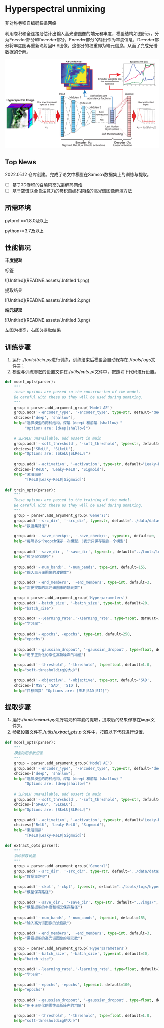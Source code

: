 # Hyperspectral unmixing

非对称卷积自编码结婚网络

利用卷积和全连接层估计出输入高光谱图像的端元和丰度，模型结构如图所示，分为Encoder部分和Decoder部分。Encoder部分的输出作为丰度信息。Decoder部分将丰度图再重新映射回HIS图像，这部分的权重即为端元信息。从而了完成光谱数据的分解。

![Untitled](README.assets/Untitled.png)

## Top News

2022.05.12 仓库创建。完成了论文中模型在Samson数据集上的训练与提取。
- [ ] 基于3D卷积的自编码高光谱解码网络
- [ ] 基于空谱联合自注意力的卷积自编码网络的高光谱图像解混方法

## 所需环境

pytorch==1.8.0及以上

python==3.7及以上

## 性能情况

**丰度提取**

标签

![Untitled](README.assets/Untitled 1.png)

提取结果

![Untitled](README.assets/Untitled 2.png)

**端元提取**

![Untitled](README.assets/Untitled 3.png)

左图为标签，右图为提取结果

## 训练步骤

1. 运行 $./tools/train.py$进行训练，训练结束后模型会自动保存在$./tools/logs$文件夹；
2. 模型与训练参数的设置文件在$./utils/opts.pt$文件中，按照以下代码进行设置。

```python
def model_opts(parser):
    """
    These options are passed to the construction of the model.
    Be careful with these as they will be used during unmixing.
    """
    group = parser.add_argument_group('Model AE')
    group.add('--encoder_type', '-encoder_type', type=str, default='deep',
    choices=['deep', 'shallow'],
    help="选择模型的两种结构，深层（deep）和前层（shallow）"
         "Options are: [deep|shallow]")
         
    # SLReLU unavailable, add assert in main    
    group.add('--soft_threshold', '-soft_threshold', type=str, default='SReLU',
    choices=['SReLU', 'SLReLU'],
    help="Options are: [SReLU|SLReLU]")
         
    group.add('--activation', '-activation', type=str, default='Leaky-ReLU',
    choices=['ReLU', 'Leaky-ReLU', 'Sigmoid'],
    help="激活函数"
         "[ReLU|Leaky-ReLU|Sigmoid]")

def train_opts(parser):
    """
    These options are passed to the training of the model.
    Be careful with these as they will be used during unmixing.
    """
    group = parser.add_argument_group('General')
    group.add('--src_dir', '-src_dir', type=str, default='../data/datasets/Samson/',
    help="数据集路径")
    
    group.add('--save_checkpt', '-save_checkpt', type=int, default=0,
    help="每隔多少个eopch保存一次模型，0表示只保存最后一个模型")
          
    group.add('--save_dir', '-save_dir', type=str, default="../tools/logs",
    help="模型保存路径")

    group.add('--num_bands', '-num_bands', type=int, default=156,
    help="输入高光谱图像的波段数")
    
    group.add('--end_members', '-end_members', type=int, default=3,
    help="需要提取的高光谱图像的端元数")
    
    group = parser.add_argument_group('Hyperparameters')
    group.add('--batch_size', '-batch_size', type=int, default=20,
    help="batch_size")
    
    group.add('--learning_rate','-learning_rate', type=float, default=1e-3,
    help="学习率")
    
    group.add('--epochs','-epochs', type=int, default=250,
    help="epochs")
    
    group.add('--gaussian_dropout', '-gaussian_dropout', type=float, default=0.2,
    help="用于正则化的乘性高斯噪声的均值")
    
    group.add('--threshold', '-threshold', type=float, default=1.0,
    help="soft-thresholding的大小")
    
    group.add('--objective', '-objective', type=str, default='SAD',
    choices=['MSE', 'SAD', 'SID'],
    help="目标函数" "Options are: [MSE|SAD|SID]")
```

## 提取步骤

1. 运行$./tools/extract.py$进行端元和丰度的提取，提取后的结果保存在$imgs$文件夹。
2. 参数设置文件在$./utils/extract_opts.pt$文件中，按照以下代码进行设置。

```python
def model_opts(parser):
    """
    模型的超参数设置
    """
    group = parser.add_argument_group('Model AE')
    group.add('--encoder_type', '-encoder_type', type=str, default='deep',
    choices=['deep', 'shallow'],
    help="选择模型的两种结构，深层（deep）和前层（shallow）"
         "Options are: [deep|shallow]")
         
    # SLReLU unavailable, add assert in main    
    group.add('--soft_threshold', '-soft_threshold', type=str, default='SReLU',
    choices=['SReLU', 'SLReLU'],
    help="Options are: [SReLU|SLReLU]")
         
    group.add('--activation', '-activation', type=str, default='Leaky-ReLU',
    choices=['ReLU', 'Leaky-ReLU', 'Sigmoid'],
    help="激活函数"
         "[ReLU|Leaky-ReLU|Sigmoid]")
         
def extract_opts(parser):
    """
    训练参数设置
    """
    group = parser.add_argument_group('General')
    group.add('--src_dir', '-src_dir', type=str, default='../data/datasets/Samson/',
    help="数据集路径")
    
    group.add('--ckpt', '-ckpt', type=str, default="../tools/logs/hyperspecae_final.pt",
    help="模型保存路径")
          
    group.add('--save_dir', '-save_dir', type=str, default="../imgs/",
    help="模型提取的丰度和端元保存路径")
    
    group.add('--num_bands', '-num_bands', type=int, default=156,
    help="输入高光谱图像的波段数")
    
    group.add('--end_members', '-end_members', type=int, default=3,
    help="需要提取的高光谱图像的端元数")
    
    group = parser.add_argument_group('Hyperparameters')
    group.add('--batch_size', '-batch_size', type=int, default=20,
    help="batch_size")
    
    group.add('--learning_rate','-learning_rate', type=float, default=1e-3,
    help="学习率")
    
    group.add('--epochs','-epochs', type=int, default=100,
    help="epochs")
    
    group.add('--gaussian_dropout', '-gaussian_dropout', type=float, default=0.2,
    help="用于正则化的乘性高斯噪声的均值")
    
    group.add('--threshold', '-threshold', type=float, default=1.0,
    help="soft-thresholding的大小")
```